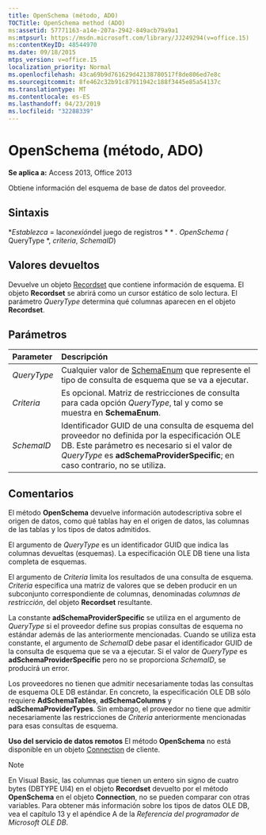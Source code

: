 ```yaml
---
title: OpenSchema (método, ADO)
TOCTitle: OpenSchema method (ADO)
ms:assetid: 57771163-a14e-207a-2942-849acb79a9a1
ms:mtpsurl: https://msdn.microsoft.com/library/JJ249294(v=office.15)
ms:contentKeyID: 48544970
ms.date: 09/18/2015
mtps_version: v=office.15
localization_priority: Normal
ms.openlocfilehash: 43ca69b9d761629d42138780517f8de806ed7e8c
ms.sourcegitcommit: 8fe462c32b91c87911942c188f3445e85a54137c
ms.translationtype: MT
ms.contentlocale: es-ES
ms.lasthandoff: 04/23/2019
ms.locfileid: "32288339"
---
```

# <a name="openschema-method-ado"></a>OpenSchema (método, ADO)

**Se aplica a:** Access 2013, Office 2013

Obtiene información del esquema de base de datos del proveedor.

## <a name="syntax"></a>Sintaxis

**Establezca* = la*conexión*del juego de registros * * *. OpenSchema (* QueryType *, *criteria*, *SchemaID*)

## <a name="return-values"></a>Valores devueltos

Devuelve un objeto [Recordset](recordset-object-ado.md) que contiene información de esquema. El objeto **Recordset** se abrirá como un cursor estático de solo lectura. El parámetro *QueryType* determina qué columnas aparecen en el objeto **Recordset**.

## <a name="parameters"></a>Parámetros

|Parameter|Descripción|
|:--------|:----------|
|*QueryType* |Cualquier valor de [SchemaEnum](schemaenum.md) que represente el tipo de consulta de esquema que se va a ejecutar.|
|*Criteria* |Es opcional. Matriz de restricciones de consulta para cada opción *QueryType*, tal y como se muestra en **SchemaEnum**.|
|*SchemaID* |Identificador GUID de una consulta de esquema del proveedor no definida por la especificación OLE DB. Este parámetro es necesario si el valor de *QueryType* es **adSchemaProviderSpecific**; en caso contrario, no se utiliza.|

## <a name="remarks"></a>Comentarios

El método **OpenSchema** devuelve información autodescriptiva sobre el origen de datos, como qué tablas hay en el origen de datos, las columnas de las tablas y los tipos de datos admitidos.

El argumento de *QueryType* es un identificador GUID que indica las columnas devueltas (esquemas). La especificación OLE DB tiene una lista completa de esquemas.

El argumento de *Criteria* limita los resultados de una consulta de esquema. *Criteria* especifica una matriz de valores que se deben producir en un subconjunto correspondiente de columnas, denominadas *columnas de restricción*, del objeto **Recordset** resultante.

La constante **adSchemaProviderSpecific** se utiliza en el argumento de *QueryType* si el proveedor define sus propias consultas de esquema no estándar además de las anteriormente mencionadas. Cuando se utiliza esta constante, el argumento de *SchemaID* debe pasar el identificador GUID de la consulta de esquema que se va a ejecutar. Si el valor de *QueryType* es **adSchemaProviderSpecific** pero no se proporciona *SchemaID*, se producirá un error.

Los proveedores no tienen que admitir necesariamente todas las consultas de esquema OLE DB estándar. En concreto, la especificación OLE DB sólo requiere **AdSchemaTables**, **adSchemaColumns** y **adSchemaProviderTypes**. Sin embargo, el proveedor no tiene que admitir necesariamente las restricciones de *Criteria* anteriormente mencionadas para esas consultas de esquema.

**Uso del servicio de datos remotos** El método **OpenSchema** no está disponible en un objeto [Connection](connection-object-ado.md) de cliente.

> [!NOTE]
> En Visual Basic, las columnas que tienen un entero sin signo de cuatro bytes (DBTYPE UI4) en el objeto **Recordset** devuelto por el método **OpenSchema** en el objeto **Connection**, no se pueden comparar con otras variables. Para obtener más información sobre los tipos de datos OLE DB, vea el capítulo 13 y el apéndice A de la *Referencia del programador de Microsoft OLE DB*.


